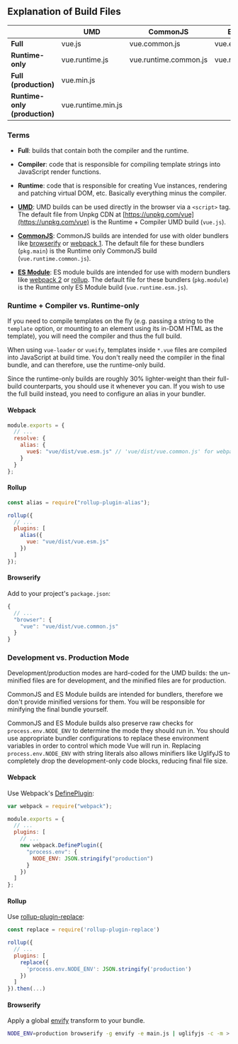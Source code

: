## Explanation of Build Files

|                               | UMD                | CommonJS              | ES Module          |
| ----------------------------- | ------------------ | --------------------- | ------------------ |
| **Full**                      | vue.js             | vue.common.js         | vue.esm.js         |
| **Runtime-only**              | vue.runtime.js     | vue.runtime.common.js | vue.runtime.esm.js |
| **Full (production)**         | vue.min.js         |                       |                    |
| **Runtime-only (production)** | vue.runtime.min.js |                       |                    |

### Terms

- **Full**: builds that contain both the compiler and the runtime.

- **Compiler**: code that is responsible for compiling template strings into
  JavaScript render functions.

- **Runtime**: code that is responsible for creating Vue instances, rendering
  and patching virtual DOM, etc. Basically everything minus the compiler.

- **[UMD](https://github.com/umdjs/umd)**: UMD builds can be used directly in
  the browser via a `<script>` tag. The default file from Unpkg CDN at
  [https://unpkg.com/vue](https://unpkg.com/vue) is the Runtime + Compiler UMD
  build (`vue.js`).

- **[CommonJS](http://wiki.commonjs.org/wiki/Modules/1.1)**: CommonJS builds are
  intended for use with older bundlers like [browserify](http://browserify.org/)
  or [webpack 1](https://webpack.github.io). The default file for these bundlers
  (`pkg.main`) is the Runtime only CommonJS build (`vue.runtime.common.js`).

- **[ES Module](http://exploringjs.com/es6/ch_modules.html)**: ES module builds
  are intended for use with modern bundlers like
  [webpack 2](https://webpack.js.org) or [rollup](http://rollupjs.org/). The
  default file for these bundlers (`pkg.module`) is the Runtime only ES Module
  build (`vue.runtime.esm.js`).

### Runtime + Compiler vs. Runtime-only

If you need to compile templates on the fly (e.g. passing a string to the
`template` option, or mounting to an element using its in-DOM HTML as the
template), you will need the compiler and thus the full build.

When using `vue-loader` or `vueify`, templates inside `*.vue` files are compiled
into JavaScript at build time. You don't really need the compiler in the final
bundle, and can therefore, use the runtime-only build.

Since the runtime-only builds are roughly 30% lighter-weight than their
full-build counterparts, you should use it whenever you can. If you wish to use
the full build instead, you need to configure an alias in your bundler.

#### Webpack

```js
module.exports = {
  // ...
  resolve: {
    alias: {
      vue$: "vue/dist/vue.esm.js" // 'vue/dist/vue.common.js' for webpack 1
    }
  }
};
```

#### Rollup

```js
const alias = require("rollup-plugin-alias");

rollup({
  // ...
  plugins: [
    alias({
      vue: "vue/dist/vue.esm.js"
    })
  ]
});
```

#### Browserify

Add to your project's `package.json`:

```js
{
  // ...
  "browser": {
    "vue": "vue/dist/vue.common.js"
  }
}
```

### Development vs. Production Mode

Development/production modes are hard-coded for the UMD builds: the un-minified
files are for development, and the minified files are for production.

CommonJS and ES Module builds are intended for bundlers, therefore we don't
provide minified versions for them. You will be responsible for minifying the
final bundle yourself.

CommonJS and ES Module builds also preserve raw checks for
`process.env.NODE_ENV` to determine the mode they should run in. You should use
appropriate bundler configurations to replace these environment variables in
order to control which mode Vue will run in. Replacing `process.env.NODE_ENV`
with string literals also allows minifiers like UglifyJS to completely drop the
development-only code blocks, reducing final file size.

#### Webpack

Use Webpack's [DefinePlugin](https://webpack.js.org/plugins/define-plugin/):

```js
var webpack = require("webpack");

module.exports = {
  // ...
  plugins: [
    // ...
    new webpack.DefinePlugin({
      "process.env": {
        NODE_ENV: JSON.stringify("production")
      }
    })
  ]
};
```

#### Rollup

Use [rollup-plugin-replace](https://github.com/rollup/rollup-plugin-replace):

```js
const replace = require('rollup-plugin-replace')

rollup({
  // ...
  plugins: [
    replace({
      'process.env.NODE_ENV': JSON.stringify('production')
    })
  ]
}).then(...)
```

#### Browserify

Apply a global [envify](https://github.com/hughsk/envify) transform to your
bundle.

```bash
NODE_ENV=production browserify -g envify -e main.js | uglifyjs -c -m > build.js
```
